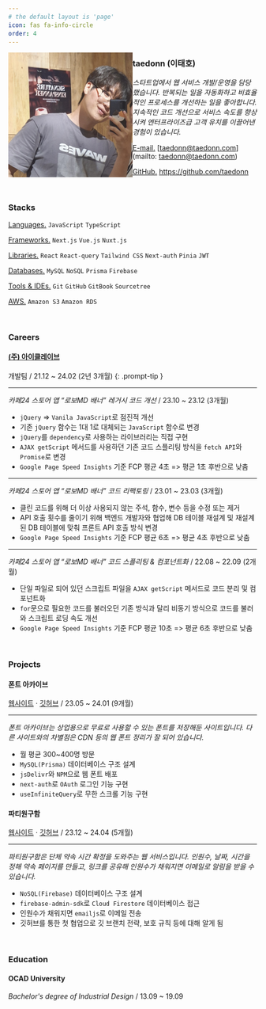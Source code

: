 ```yaml
---
# the default layout is 'page'
icon: fas fa-info-circle
order: 4
---
```


<img width="50%" align="left" src="/assets/img/about_img_1.jpg" alt="about_img_1">

### taedonn (이태호)

*스타트업에서 웹 서비스 개발/운영을 담당했습니다.
반복되는 일을 자동화하고 비효율적인 프로세스를 개선하는 일을 좋아합니다. 
지속적인 코드 개선으로 서비스 속도를 향상시켜 엔터프라이즈급 고객 유치를 이끌어낸 경험이 있습니다.*

<u>E-mail.</u> [taedonn@taedonn.com](mailto: taedonn@taedonn.com)

<u>GitHub.</u> <a href="https://github.com/taedonn" target="_blank">https://github.com/taedonn</a>

&nbsp;

### Stacks

<u>Languages.</u> `JavaScript` `TypeScript`

<u>Frameworks.</u> `Next.js` `Vue.js` `Nuxt.js`

<u>Libraries.</u> `React` `React-query` `Tailwind CSS` `Next-auth` `Pinia` `JWT`

<u>Databases.</u> `MySQL` `NoSQL` `Prisma` `Firebase`

<u>Tools & IDEs.</u> `Git` `GitHub` `GitBook` `Sourcetree`

<u>AWS.</u> `Amazon S3` `Amazon RDS`

&nbsp;

### Careers

#### <a href="https://iclave.co.kr/home" target="_blank">(주) 아이클레이브</a>

개발팀 / 21.12 ~ 24.02 (2년 3개월)
{: .prompt-tip }

-----

*카페24 스토어 앱 “로보MD 배너” 레거시 코드 개선* / 23.10 ~ 23.12 (3개월)

- `jQuery` => `Vanila JavaScript`로 점진적 개선
- 기존 `jQuery` 함수는 1대 1로 대체되는 `JavaScript` 함수로 변경
- `jQuery`를 `dependency`로 사용하는 라이브러리는 직접 구현
- `AJAX getScript` 메서드를 사용하던 기존 코드 스플리팅 방식을 `fetch API`와 `Promise`로 변경
- `Google Page Speed Insights` 기준 FCP 평균 4초 => 평균 1초 후반으로 낮춤

-----

*카페24 스토어 앱 “로보MD 배너” 코드 리팩토링* / 23.01 ~ 23.03 (3개월)

- 클린 코드를 위해 더 이상 사용되지 않는 주석, 함수, 변수 등을 수정 또는 제거
- API 호출 횟수를 줄이기 위해 백엔드 개발자와 협업해 DB 테이블 재설계 및 재설계된 DB 테이블에 맞춰 프론트 API 호출 방식 변경
- `Google Page Speed Insights` 기준 FCP 평균 6초 => 평균 4초 후반으로 낮춤

-----

*카페24 스토어 앱 “로보MD 배너” 코드 스플리팅 & 컴포넌트화* / 22.08 ~ 22.09 (2개월)

- 단일 파일로 되어 있던 스크립트 파일을 `AJAX getScript` 메서드로 코드 분리 및 컴포넌트화
- `for`문으로 필요한 코드를 불러오던 기존 방식과 달리 비동기 방식으로 코드를 불러와 스크립트 로딩 속도 개선
- `Google Page Speed Insights` 기준 FCP 평균 10초 => 평균 6초 후반으로 낮춤

&nbsp;

### Projects

#### 폰트 아카이브

<a href="https://fonts.taedonn.com" target="_blank">웹사이트</a> · <a href="ttps://github.com/taedonn/fonts-archive" target="_blank">깃허브</a> / 23.05 ~ 24.01 (9개월)

-----

*폰트 아카이브는 상업용으로 무료로 사용할 수 있는 폰트를 저장해둔 사이트입니다. 다른 사이트와의 차별점은 CDN 등의 웹 폰트 정리가 잘 되어 있습니다.*

- 월 평균 300~400명 방문
- `MySQL(Prisma)` 데이터베이스 구조 설계
- `jsDelivr`와 `NPM`으로 웹 폰트 배포
- `next-auth`로 `OAuth` 로그인 기능 구현
- `useInfiniteQuery`로 무한 스크롤 기능 구현

#### 파티원구함

<a href="https://partywon.taedonn.com" target="_blank">웹사이트</a> · <a href="ttps://github.com/taedonn/partywonguham" target="_blank">깃허브</a> / 23.12 ~ 24.04 (5개월)

-----

*파티원구함은 단체 약속 시간 확정을 도와주는 웹 서비스입니다. 인원수, 날짜, 시간을 정해 약속 페이지를 만들고, 링크를 공유해 인원수가 채워지면 이메일로 알림을 받을 수 있습니다.*

- `NoSQL(Firebase)` 데이터베이스 구조 설계
- `firebase-admin-sdk`로 `Cloud Firestore` 데이터베이스 접근
- 인원수가 채워지면 `emailjs`로 이메일 전송
- 깃허브를 통한 첫 협업으로 깃 브랜치 전략, 보호 규칙 등에 대해 알게 됨

&nbsp;

### Education

#### OCAD University

*Bachelor's degree of Industrial Design* / 13.09 ~ 19.09

&nbsp;